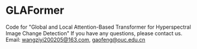 # GLAFormer
Code for "Global and Local Attention-Based Transformer for Hyperspectral Image Change Detection"
If you have any questions, please contact us. Email: [wangziyi200205@163.com](wangziyi200205@163.com), [gaofeng@ouc.edu.cn](mailto:gaofeng@ouc.edu.cn)
